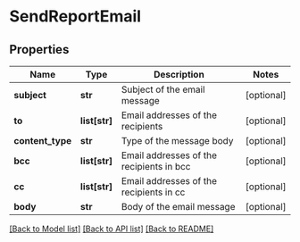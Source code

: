 # SendReportEmail

## Properties
Name | Type | Description | Notes
------------ | ------------- | ------------- | -------------
**subject** | **str** | Subject of the email message | [optional] 
**to** | **list[str]** | Email addresses of the recipients | [optional] 
**content_type** | **str** | Type of the message body | [optional] 
**bcc** | **list[str]** | Email addresses of the recipients in bcc | [optional] 
**cc** | **list[str]** | Email addresses of the recipients in cc | [optional] 
**body** | **str** | Body of the email message | [optional] 

[[Back to Model list]](../README.md#documentation-for-models) [[Back to API list]](../README.md#documentation-for-api-endpoints) [[Back to README]](../README.md)


